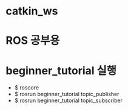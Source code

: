 # catkin_ws
# ROS 공부용
# beginner_tutorial 실행 
- $ roscore
- $ rosrun beginner_tutorial topic_publisher
- $ rosrun beginner_tutorial topic_subscriber
